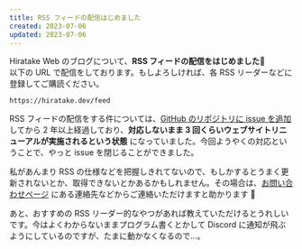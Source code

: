 ```yaml
---
title: RSS フィードの配信はじめました
created: 2023-07-06
updated: 2023-07-06
---
```


Hiratake Web のブログについて、**RSS フィードの配信をはじめました**📡  
以下の URL で配信をしております。もしよろしければ、各 RSS リーダーなどに登録してご購読ください。

```
https://hiratake.dev/feed
```

RSS フィードの配信をする件については、[GitHub のリポジトリに issue を追加](https://github.com/Hiratake/hiratake-web/issues/68) してから 2 年以上経過しており、**対応しないまま 3 回くらいウェブサイトリニューアルが実施されるという状態** になっていました。今回ようやくの対応ということで、やっと issue を閉じることができました。

私があんまり RSS の仕様などを把握しきれてないので、もしかするとうまく更新されないとか、取得できないとかあるかもしれません。その場合は、[お問い合わせページ](/contact) にある連絡先などからご連絡いただけますと助かります 🙏

あと、おすすめの RSS リーダー的なやつがあれば教えていただけるとうれしいです。今はよくわからないままプログラム書くとかして Discord に通知が飛ぶようにしているのですが、たまに動かなくなるので…。
